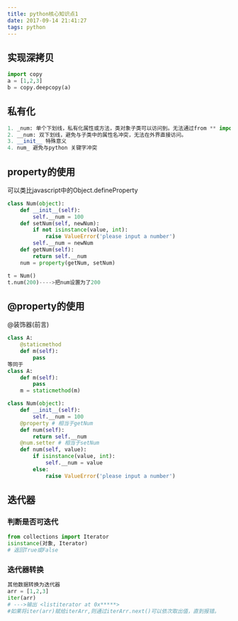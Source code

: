 ```yaml
---
title: python核心知识点1
date: 2017-09-14 21:41:27
tags: python
---
```


## 实现深拷贝
```python
import copy
a = [1,2,3]
b = copy.deepcopy(a)
```
## 私有化
```python
1. _num: 单个下划线，私有化属性或方法，类对象子类可以访问到。无法通过from ** import * 引入
2. __num: 双下划线，避免与子类中的属性名冲突，无法在外界直接访问。
3. __init__ 特殊意义
4. num_ 避免与python 关键字冲突
```
## property的使用
可以类比javascript中的Object.defineProperty
```python
class Num(object):
    def __init__(self):
        self.__num = 100
    def setNum(self, newNum):
        if not isinstance(value, int):
            raise ValueError('please input a number')
        self.__num = newNum
    def getNum(self):
        return self.__num
    num = property(getNum, setNum)

t = Num()
t.num(200)---->把num设置为了200
```
## @property的使用
@装饰器(前言)
```python
class A:
    @staticmethod
    def m(self):
        pass
等同于
class A:
    def m(self):
        pass
    m = staticmethod(m)
```
```python
class Num(object):
    def __init__(self):
        self.__num = 100
    @property # 相当于getNum
    def num(self):
        return self.__num
    @num.setter # 相当于setNum
    def num(self, value):
        if isinstance(value, int):
            self.__num = value
        else:
            raise ValueError('please input a number')
```

## 迭代器

### 判断是否可迭代
```python
from collections import Iterator
isinstance(对象, Iterator)
# 返回True或False
```
### 迭代器转换
```python
其他数据转换为迭代器
arr = [1,2,3]
iter(arr)
# --->输出 <listiterator at 0x*****>
#如果将iter(arr)赋给iterArr,则通过iterArr.next()可以依次取出值，直到报错。
```
